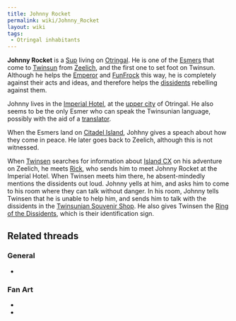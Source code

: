 ```yaml
---
title: Johnny Rocket
permalink: wiki/Johnny_Rocket
layout: wiki
tags:
 - Otringal inhabitants
---
```


**Johnny Rocket** is a [Sup](Sup "wikilink") living on
[Otringal](Otringal "wikilink"). He is one of the
[Esmers](Esmer "wikilink") that come to [Twinsun](Twinsun "wikilink")
from [Zeelich](Zeelich "wikilink"), and the first one to set foot on
Twinsun. Although he helps the [Emperor](Emperor "wikilink") and
[FunFrock](FunFrock "wikilink") this way, he is completely against their
acts and ideas, and therefore helps the
[dissidents](dissidents "wikilink") rebelling against them.

Johnny lives in the [Imperial Hotel](Imperial_Hotel "wikilink"), at the
[upper city](upper_city "wikilink") of Otringal. He also seems to be the
only Esmer who can speak the Twinsunian language, possibly with the aid
of a [translator](translator "wikilink").

When the Esmers land on [Citadel Island](Citadel_Island "wikilink"),
Johhny gives a speach about how they come in peace. He later goes back
to Zeelich, although this is not witnessed.

When [Twinsen](Twinsen "wikilink") searches for information about
[Island CX](Island_CX "wikilink") on his adventure on Zeelich, he meets
[Rick](Rick "wikilink"), who sends him to meet Johnny Rocket at the
Imperial Hotel. When Twinsen meets him there, he absent-mindedly
mentions the dissidents out loud. Johnny yells at him, and asks him to
come to his room where they can talk without danger. In his room, Johnny
tells Twinsen that he is unable to help him, and sends him to talk with
the dissidents in the [Twinsunian Souvenir
Shop](Twinsunian_Souvenir_Shop "wikilink"). He also gives Twinsen the
[Ring of the Dissidents](Ring_of_the_Dissidents "wikilink"), which is
their identification sign.

## Related threads

### General

- 

### Fan Art

- 

- 
